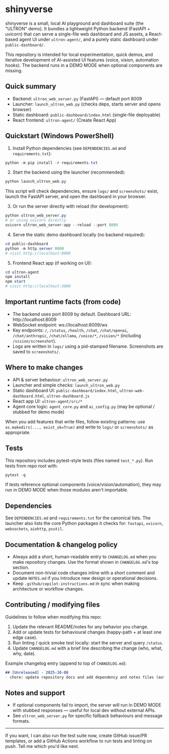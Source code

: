 # shinyverse

shinyverse is a small, local AI playground and dashboard suite (the "ULTRON" demo). It bundles a lightweight Python backend (FastAPI + uvicorn) that can serve a single-file web dashboard and JS assets, a React-based agent UI under `ultron-agent/`, and a purely static dashboard under `public-dashboard/`.

This repository is intended for local experimentation, quick demos, and iterative development of AI-assisted UI features (voice, vision, automation hooks). The backend runs in a DEMO MODE when optional components are missing.

## Quick summary

- Backend: `ultron_web_server.py` (FastAPI) — default port 8009
- Launcher: `launch_ultron_web.py` (checks deps, starts server and opens browser)
- Static dashboard: `public-dashboard/index.html` (single-file deployable)
- React frontend: `ultron-agent/` (Create React App)

## Quickstart (Windows PowerShell)

1. Install Python dependencies (see `DEPENDENCIES.md` and `requirements.txt`):

```powershell
python -m pip install -r requirements.txt
```

2. Start the backend using the launcher (recommended):

```powershell
python launch_ultron_web.py
```

This script will check dependencies, ensure `logs/` and `screenshots/` exist, launch the FastAPI server, and open the dashboard in your browser.

3. Or run the server directly with reload (for development):

```powershell
python ultron_web_server.py
# or using uvicorn directly
uvicorn ultron_web_server:app --reload --port 8009
```

4. Serve the static demo dashboard locally (no backend required):

```powershell
cd public-dashboard
python -m http.server 8000
# visit http://localhost:8000
```

5. Frontend React app (if working on UI):

```powershell
cd ultron-agent
npm install
npm start
# visit http://localhost:3000
```

## Important runtime facts (from code)

- The backend uses port 8009 by default. Dashboard URL: http://localhost:8009
- WebSocket endpoint: ws://localhost:8009/ws
- Key endpoints: `/`, `/status`, `/health`, `/chat`, `/chat/openai`, `/chat/anthropic`, `/chat/ollama`, `/voice/*`, `/vision/*` (including `/vision/screenshot`).
- Logs are written in `logs/` using a pid-stamped filename. Screenshots are saved to `screenshots/`.

## Where to make changes

- API & server behaviour: `ultron_web_server.py`
- Launcher and simple checks: `launch_ultron_web.py`
- Static dashboard UI: `public-dashboard/index.html`, `ultron-web-dashboard.html`, `ultron-dashboard.js`
- React app UI: `ultron-agent/src/*`
- Agent core logic: `agent_core.py` and `ai_config.py` (may be optional / stubbed for demo mode)

When you add features that write files, follow existing patterns: use `os.makedirs(..., exist_ok=True)` and write to `logs/` or `screenshots/` as appropriate.

## Tests

This repository includes pytest-style tests (files named `test_*.py`). Run tests from repo root with:

```powershell
pytest -q
```

If tests reference optional components (voice/vision/automation), they may run in DEMO MODE when those modules aren't importable.

## Dependencies

See `DEPENDENCIES.md` and `requirements.txt` for the canonical lists. The launcher also lists the core Python packages it checks for: `fastapi`, `uvicorn`, `websockets`, `aiohttp`, `psutil`.

## Documentation & changelog policy

- Always add a short, human-readable entry to `CHANGELOG.md` when you make repository changes. Use the format shown in `CHANGELOG.md`'s top section.
- Document non-trivial code changes inline with a short comment and update `NOTES.md` if you introduce new design or operational decisions.
- Keep `.github/copilot-instructions.md` in sync when making architecture or workflow changes.

## Contributing / modifying files

Guidelines to follow when modifying this repo:

1. Update the relevant README/notes for any behavior you change.
2. Add or update tests for behavioural changes (happy-path + at least one edge case).
3. Run linting / quick smoke test locally: start the server and query `/status`.
4. Update `CHANGELOG.md` with a brief line describing the change (who, what, why, date).

Example changelog entry (append to top of `CHANGELOG.md`):

```markdown
## [Unreleased] - 2025-10-08
- chore: update repository docs and add dependency and notes files (author: repo-bot)
```

## Notes and support

- If optional components fail to import, the server will run in DEMO MODE with stubbed responses — useful for local dev without external APIs.
- See `ultron_web_server.py` for specific fallback behaviours and message formats.

---

If you want, I can also run the test suite now, create GitHub issue/PR templates, or add a GitHub Actions workflow to run tests and linting on push. Tell me which you'd like next.

